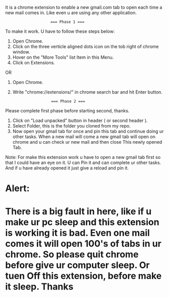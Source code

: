 It is a chrome extension to enable a new gmail.com tab to open each time a new mail comes in. Like even u are using any other application.

                        === Phase 1 ===

To make it work. U have to follow these steps below: 
1. Open Chrome.
2. Click on the three verticle aligned dots icon on the tob right of chrome window.
3. Hover on the "More Tools" list Item in this Menu.
4. Click on Extensions. 

OR 

1. Open Chrome.
2. Write "chrome://extensions/" in chrome search bar and hit Enter button.


                        === Phase 2 ===

Please complete first phase before starting second, thanks.
1. Click on "Load unpacked" button in header ( or second header ).
2. Select Folder, this is the folder you cloned from my repo. 
3. Now open your gmail tab for once and pin this tab and continue doing ur other tasks. When a new mail will come a new gmail tab will open on chrome and u can check ur new mail and then close This newly opened Tab. 


Note: For make this extension work u have to open a new gmail tab first so that I could have an eye on it. U can Pin it and can complete ur other tasks. And if u have already opened it just give a reload and pin it. 

Alert: 
===== 
There is a big fault in here, like if u make ur pc sleep and this extension is working it is bad. Even one mail comes it will open 100's of tabs in ur chrome. So please quit chrome before give ur computer sleep. Or tuen Off this extension, before make it sleep. Thanks
=====